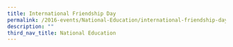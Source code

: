 ```yaml
---
title: International Friendship Day
permalink: /2016-events/National-Education/international-friendship-day/
description: ""
third_nav_title: National Education
---
```

